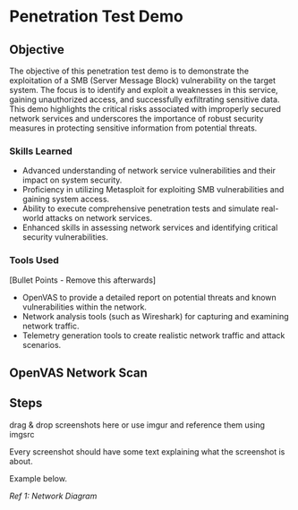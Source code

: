 # Penetration Test Demo

## Objective

The objective of this penetration test demo is to demonstrate the exploitation of a SMB (Server Message Block) vulnerability on the target system. The focus is to identify and exploit a weaknesses in this service, gaining unauthorized access, and successfully exfiltrating sensitive data. This demo highlights the critical risks associated with improperly secured network services and underscores the importance of robust security measures in protecting sensitive information from potential threats.

### Skills Learned

- Advanced understanding of network service vulnerabilities and their impact on system security.
- Proficiency in utilizing Metasploit for exploiting SMB vulnerabilities and gaining system access.
- Ability to execute comprehensive penetration tests and simulate real-world attacks on network services.
- Enhanced skills in assessing network services and identifying critical security vulnerabilities.

### Tools Used
[Bullet Points - Remove this afterwards]

- OpenVAS to provide a detailed report on potential threats and known vulnerabilities within the network.
- Network analysis tools (such as Wireshark) for capturing and examining network traffic.
- Telemetry generation tools to create realistic network traffic and attack scenarios.

## OpenVAS Network Scan

## Steps
drag & drop screenshots here or use imgur and reference them using imgsrc

Every screenshot should have some text explaining what the screenshot is about.

Example below.

*Ref 1: Network Diagram*
